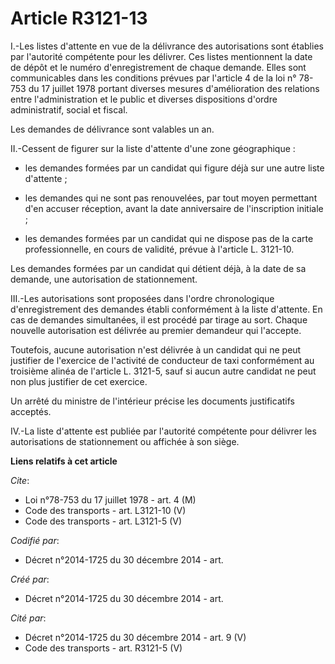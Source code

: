 # Article R3121-13

I.-Les listes d'attente en vue de la délivrance des autorisations sont établies par l'autorité compétente pour les délivrer.
Ces listes mentionnent la date de dépôt et le numéro d'enregistrement de chaque demande. Elles sont communicables dans les
conditions prévues par l'article 4 de la loi n° 78-753 du 17 juillet 1978 portant diverses mesures d'amélioration des
relations entre l'administration et le public et diverses dispositions d'ordre administratif, social et fiscal. 

Les demandes de délivrance sont valables un an. 

II.-Cessent de figurer sur la liste d'attente d'une zone géographique :

- les demandes formées par un candidat qui figure déjà sur une autre liste d'attente ;

- les demandes qui ne sont pas renouvelées, par tout moyen permettant d'en accuser réception, avant la date anniversaire de
l'inscription initiale ;

- les demandes formées par un candidat qui ne dispose pas de la carte professionnelle, en cours de validité, prévue à
l'article L. 3121-10. 

Les demandes formées par un candidat qui détient déjà, à la date de sa demande, une autorisation de stationnement. 

III.-Les autorisations sont proposées dans l'ordre chronologique d'enregistrement des demandes établi conformément à la liste
d'attente. En cas de demandes simultanées, il est procédé par tirage au sort. Chaque nouvelle autorisation est délivrée au
premier demandeur qui l'accepte. 

Toutefois, aucune autorisation n'est délivrée à un candidat qui ne peut justifier de l'exercice de l'activité de conducteur
de taxi conformément au troisième alinéa de l'article L. 3121-5, sauf si aucun autre candidat ne peut non plus justifier de
cet exercice. 

Un arrêté du ministre de l'intérieur précise les documents justificatifs acceptés. 

IV.-La liste d'attente est publiée par l'autorité compétente pour délivrer les autorisations de stationnement ou affichée à
son siège.

**Liens relatifs à cet article**

_Cite_:

  - Loi n°78-753 du 17 juillet 1978 - art. 4 (M)
  - Code des transports - art. L3121-10 (V)
  - Code des transports - art. L3121-5 (V)

_Codifié par_:

  - Décret n°2014-1725 du 30 décembre 2014 - art.

_Créé par_:

  - Décret n°2014-1725 du 30 décembre 2014 - art.

_Cité par_:

  - Décret n°2014-1725 du 30 décembre 2014 - art. 9 (V)
  - Code des transports - art. R3121-5 (V)
